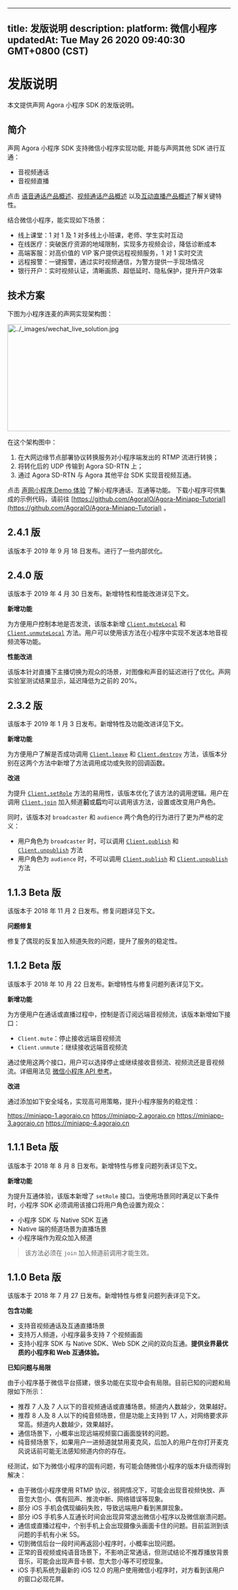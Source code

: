 
---
title: 发版说明
description: 
platform: 微信小程序
updatedAt: Tue May 26 2020 09:40:30 GMT+0800 (CST)
---
# 发版说明
本文提供声网 Agora 小程序 SDK 的发版说明。

## **简介**

声网 Agora 小程序 SDK 支持微信小程序实现功能, 并能与声网其他 SDK 进行互通：

-   音视频通话
-   音视频直播

点击 [语音通话产品概述](https://docs.agora.io/cn/Voice/product_voice?platform=All%20Platforms)、[视频通话产品概述](https://docs.agora.io/cn/Video/product_video?platform=All%20Platforms) 以及[互动直播产品概述](https://docs.agora.io/cn/Interactive%20Broadcast/product_live?platform=All%20Platforms)了解关键特性。


结合微信小程序，能实现如下场景：

-   线上课堂：1 对 1 及 1 对多线上小班课，老师、学生实时互动
-   在线医疗：突破医疗资源的地域限制，实现多方视频会诊，降低诊断成本
-   高端客服：对高价值的 VIP 客户提供远程视频服务，1 对 1 实时交流
-   远程报警：一键报警，通过实时视频通信，为警方提供一手现场情况
-   银行开户：实时视频认证，清晰画质、超低延时、隐私保护，提升开户效率

## 技术方案

下图为小程序连麦的声网实现架构图：

<img alt="../_images/wechat_live_solution.jpg" src="https://web-cdn.agora.io/docs-files/cn/wechat_live_solution.jpg" style="width: 601.6px; height: 240.8px;"/>

在这个架构图中：

1.  在大网边缘节点部署协议转换服务对小程序端发出的 RTMP 流进行转换；
2.  将转化后的 UDP 传输到 Agora SD-RTN 上；
3.  通过 Agora SD-RTN 与 Agora 其他平台 SDK 实现音视频互通。

点击 [声网小程序 Demo 体验](../../cn/Audio%20Broadcast/start_call_wechat.md) 了解小程序通话、互通等功能。
下载小程序可供集成的示例代码，请前往 [https://github.com/AgoraIO/Agora-Miniapp-Tutorial](https://github.com/AgoraIO/Agora-Miniapp-Tutorial) 。

## **2.4.1 版**

该版本于 2019 年 9 月 18 日发布。进行了一些内部优化。

## **2.4.0 版**

该版本于 2019 年 4 月 30 日发布。新增特性和性能改进详见下文。

**新增功能**

为方便用户控制本地是否发流，该版本新增 [`Client.muteLocal`](https://docs.agora.io/cn/Audio%20Broadcast/API%20Reference/wechat/interfaces/client.html#muteLocal) 和 [`Client.unmuteLocal`](https://docs.agora.io/cn/Audio%20Broadcast/API%20Reference/wechat/interfaces/client.html#unmuteLocal) 方法。用户可以使用该方法在小程序中实现不发送本地音视频流等功能。

**性能改进**

该版本针对直播下主播切换为观众的场景，对图像和声音的延迟进行了优化。声网实验室测试结果显示，延迟降低为之前的 20%。

## **2.3.2 版**

该版本于 2019 年 1 月 3 日发布。新增特性及功能改进详见下文。

**新增功能**

为方便用户了解是否成功调用 [`Client.leave`](https://docs.agora.io/cn/Audio%20Broadcast/API%20Reference/wechat/interfaces/client.html#leave) 和 [`Client.destroy`](https://docs.agora.io/cn/Audio%20Broadcast/API%20Reference/wechat/interfaces/client.html#destroy) 方法，该版本分别在这两个方法中新增了方法调用成功或失败的回调函数。

**改进**

为提升 [`Client.setRole`](https://docs.agora.io/cn/Audio%20Broadcast/API%20Reference/wechat/interfaces/client.html#setRole) 方法的易用性，该版本优化了该方法的调用逻辑。用户在调用 [`Client.join`](https://docs.agora.io/cn/Audio%20Broadcast/API%20Reference/wechat/interfaces/client.html#join) 加入频道**前**或**后**均可以调用该方法，设置或改变用户角色。

同时，该版本对 `broadcaster` 和 `audience` 两个角色的行为进行了更为严格的定义：

- 用户角色为 `broadcaster` 时，可以调用 [`Client.publish`](https://docs.agora.io/cn/Audio%20Broadcast/API%20Reference/wechat/interfaces/client.html#publish) 和 [`Client.unpublish`](https://docs.agora.io/cn/Audio%20Broadcast/API%20Reference/wechat/interfaces/client.html#unpublish) 方法
- 用户角色为 `audience` 时，不可以调用 [`Client.publish`](https://docs.agora.io/cn/Audio%20Broadcast/API%20Reference/wechat/interfaces/client.html#publish) 和 [`Client.unpublish`](https://docs.agora.io/cn/Audio%20Broadcast/API%20Reference/wechat/interfaces/client.html#unpublish) 方法


## **1.1.3 Beta 版**

该版本于 2018 年 11 月 2 日发布。修复问题详见下文。

**问题修复**

修复了偶现的反复加入频道失败的问题，提升了服务的稳定性。

## **1.1.2 Beta 版**

该版本于 2018 年 10 月 22 日发布。新增特性与修复问题列表详见下文。

**新增功能**

为方便用户在通话或直播过程中，控制是否订阅远端音视频流，该版本新增如下接口：

- `Client.mute`：停止接收远端音视频流
- `Client.unmute`：继续接收远端音视频流

通过使用这两个接口，用户可以选择停止或继续接收音频流、视频流还是音视频流。详细用法见 [微信小程序 API 参考](https://docs.agora.io/cn/Video/API%20Reference/wechat/index.html)。

**改进**

通过添加如下安全域名，实现高可用策略，提升小程序服务的稳定性：

https://miniapp-1.agoraio.cn
https://miniapp-2.agoraio.cn
https://miniapp-3.agoraio.cn
https://miniapp-4.agoraio.cn


## **1.1.1 Beta 版**

该版本于 2018 年 8 月 8 日发布。新增特性与修复问题列表详见下文。

**新增功能**

为提升互通体验，该版本新增了 `setRole` 接口。当使用场景同时满足以下条件时，小程序 SDK 必须调用该接口将用户角色设置为观众：

-   小程序 SDK 与 Native SDK 互通
-   Native 端的频道场景为直播场景
-   小程序端作为观众加入频道


> 该方法必须在 `join`  加入频道前调用才能生效。

## **1.1.0 Beta 版**

该版本于 2018 年 7 月 27 日发布。新增特性与修复问题列表详见下文。


**包含功能**

-   支持音视频通话及互通直播场景
-   支持万人频道，小程序最多支持 7 个视频画面
-   支持小程序 SDK 与 Native SDK、Web SDK 之间的双向互通。**提供业界最优质的小程序和 Web 互通体验。**


**已知问题与局限**

由于小程序基于微信平台搭建，很多功能在实现中会有局限。目前已知的问题和局限如下所示：

-   推荐 7 人及 7 人以下的音视频通话或直播场景。频道内人数越少，效果越好。
-   推荐 8 人及 8 人以下的纯音频场景，但是功能上支持到 17 人，对网络要求非常高。频道内人数越少，效果越好。
-   通信场景下，小概率出现远端视频窗口画面旋转的问题。
-   纯音频场景下，如果用户一进频道就禁用麦克风，后加入的用户在你打开麦克风说话前可能无法感知频道内你的存在。


经测试，如下为微信小程序的固有问题，有可能会随微信小程序的版本升级而得到解决：

-   由于微信小程序使用 RTMP 协议，弱网情况下，可能会出现音视频快放、声音忽大忽小、偶有回声、推流中断、网络错误等现象。
-   部分 iOS 手机会偶现编码失败，导致远端用户看到黑屏现象。
-   部分 iOS 手机多人互通长时间会出现异常退出微信小程序以及微信崩溃问题。
-   通信或直播过程中，个别手机上会出现摄像头画面卡住的问题。目前监测到该问题的手机有小米 5S。
-   切到微信后台一段时间再返回小程序时，小概率出现问题。
-   正常的音视频或纯语音场景下，不影响正常通话，但测试结论不推荐播放背景音乐，可能会出现声音卡顿、忽大忽小等不可控现象。
-   iOS 手机系统为最新的 iOS 12.0 的用户使用微信小程序时，对方看到该用户的窗口必现花屏。



